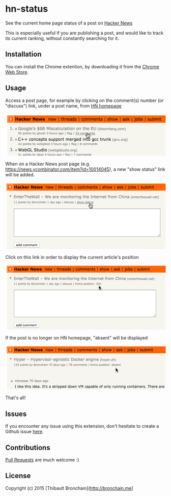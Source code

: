# hn-status
See the current home page status of a post on [Hacker News](http://news.ycombinator.com)

This is especially useful if you are publishing a post, and would like to track its current ranking,
without constantly searching for it.

## Installation
You can install the Chrome extention, by downloading it from the [Chrome Web Store]().

## Usage
Access a post page, for example by clicking on the comment(s) number (or "discuss") link, under a post name, from [HN homepage](http://news.ycombinator.com)

![access post page](screenshots/access_post_page.png)

When on a Hacker News post page (e.g. https://news.ycombinator.com/item?id=10014045),
a new "show status" link will be added.

![show status](screenshots/show_status.png)

Click on this link in order to display the current article's position

![show position](screenshots/show_position.png)

If the post is no longer on HN homepage, "absent" will be displayed

![show absent](screenshots/show_absent.png)

That's all!

## Issues
If you encounter any issue using this extension, don't hesitate to create a Github issue [here](https://github.com/tbronchain/hn-status/issues).

## Contributions
[Pull Requests](https://github.com/tbronchain/hn-status/pulls) are much welcome :)

## License
Copyright (c) 2015 [Thibault Bronchain](http://bronchain.me]
